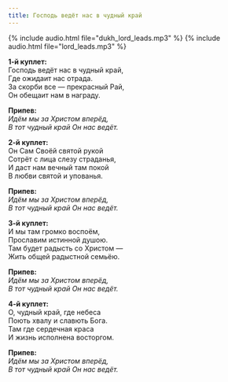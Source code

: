 ```yaml
---
title: Господь ведёт нас в чудный край
---
```

{% include audio.html file="dukh_lord_leads.mp3" %}
{% include audio.html file="lord_leads.mp3" %}

**1-й куплет:**  
Господь ведёт нас в чудный край,  
Где ожидаит нас отрада.  
За скорби все — прекрасный Рай,  
Он обещаит нам в награду.

**Припев:**  
_Идём мы за Христом вперёд,  
В тот чудный край Он нас ведёт._

**2-й куплет:**  
Он Сам Своёй святой рукой  
Сотрёт с лица слезу страданья,  
И даст нам вечный там покой  
В любви святой и упованья.

**Припев:**  
_Идём мы за Христом вперёд,  
В тот чудный край Он нас ведёт._

**3-й куплет:**  
И мы там громко воспоём,  
Прославим истинной душою.  
Там будет радысть со Христом —  
Жить общей радыстной семьёю.

**Припев:**  
_Идём мы за Христом вперёд,  
В тот чудный край Он нас ведёт._

**4-й куплет:**  
О, чудный край, где небеса  
Поють хвалу и славють Бога.  
Там где сердечная краса  
И жизнь исполнена восторгом.

**Припев:**  
_Идём мы за Христом вперёд,  
В тот чудный край Он нас ведёт._
